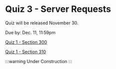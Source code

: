 # Quiz 3 - Server Requests

Quiz will be released November 30.

Due by: Dec. 11, 11:59pm

[Quiz 1 - Section 300](https://brightspace.algonquincollege.com/d2l/home/282607)

[Quiz 1 - Section 310](https://brightspace.algonquincollege.com/d2l/home/282608)

:::warning
Under Construction
:::

<!-- ## Objective
For this assignment you will be demonstrating your understanding of .....

## Description
Description including any additional notes

## Requirements
The following requirements must be met in order to complete the assignment successfully: 

## Example
A completed version of the assignment can be found at the following:

[Link](http://www.astonmartin.com)

## Submission

Include link to assignment in BrightSpace
[Assignment Submission on BrightSpace](https://brightspace.algonquincollege.com/d2l/home/xxx)

1. Create a commit with the message "Completed the Functional Fishing assignment"
2. Push to GitHub
3. Submit the URL to your GitHub Repository in BrightSpace

By making the submission you also agree to the Algonquin College Student Attestation of Academic Integrity below: 

**I hereby declare that the work I submit throughout the duration of this course/program will be my own work.**

**I understand that plagiarism, whether done deliberately or accidentally, is defined as presenting someone else’s work, in whole or in part, as one’s own, and includes the verbal or written submission of another work (for example, ideas, wording, code, graphics, music, and inventions) without crediting that source. This includes all electronic sources (for example, the Internet, television, video, film, and recordings), all print and written sources (for example, books, periodicals, lyrics, government publications, promotional materials, and academic assignments), and all verbal sources (for example, conversations and interviews).**

**I understand that the facilitation of plagiarism, that is, one student sharing his or her work with other students, is also considered an act of plagiarism.**

**I understand that contravening Algonquin College Policy AA 20 - Plagiarism will result in an academic sanction(s) as described in this directive.** -->